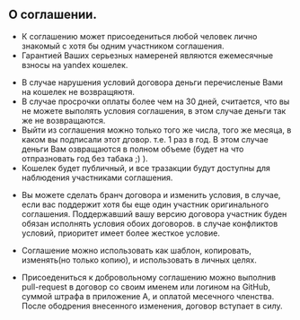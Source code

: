 О соглашении.
-------------
+ К соглашению может присоедениться любой человек лично знакомый с хотя бы одним участником соглашения.
+ Гарантией Ваших серьезных намереней являются ежемесячные взносы на yandex кошелек. 
- В случае нарушения условий договора деньги перечисленые Вами на кошелек не возвращяютя. 
- В случае просрочки оплаты более чем на 30 дней, считается, что вы не можете выполять условия соглашения, в этом случае деньги так же не возвращаются. 
- Выйти из соглашения можно только того же числа, того же месяца, в каком вы подписали этот дговор. т.е. 1 раз в год. В этом случае деньги Вам озвращаются в полном объеме (будет на что отпразновать год без табака ;) ). 
- Кошелек будет публичный, и все тразакции будут доступны для наблюдения участниками соглашения.

+ Вы можете сделать бранч договора и изменить условия, в случае, если вас поддержит хотя бы еще один участник оригинального соглашения. Поддержавший вашу версию договора участник буден обязан исполнять условия обоих договоров. в случае конфликтов  условий, приоритет имеет более жесткое условие.

+ Соглашение можно использовать как шаблон, копировать, изменять(но только копию), и использовать в личных целях.

+ Присоедениться к добровольному соглашению можно выполнив pull-request в договор со своим именем или логином на GitHub, суммой штрафа в приложение А, и оплатой месечного членства. После ободрения внесенного изменения, договор вступает в силу.